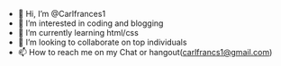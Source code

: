 - 👋 Hi, I’m @Carlfrances1
- 👀 I’m interested in coding and blogging
- 🌱 I’m currently learning html/css
- 💞️ I’m looking to collaborate on top individuals
- 📫 How to reach me on my Chat or hangout(carlfrancs1@gmail.com) 

<!---
Carlfrances1/Carlfrances1 is a ✨ special ✨ repository because its `README.md` (this file) appears on your GitHub profile.
You can click the Preview link to take a look at your changes.
--->
